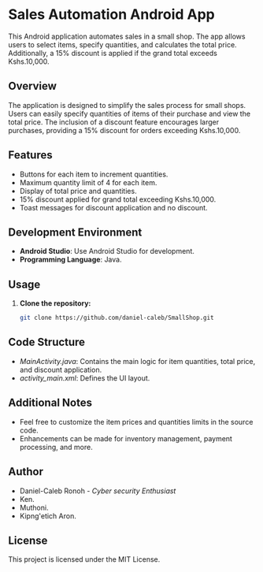 # Sales Automation Android App

This Android application automates sales in a small shop. The app allows users to select items, specify quantities, and calculates the total price. Additionally, a 15% discount is applied if the grand total exceeds Kshs.10,000.

## Overview

The application is designed to simplify the sales process for small shops. Users can easily specify quantities of items of their purchase and view the total price. The inclusion of a discount feature encourages larger purchases, providing a 15% discount for orders exceeding Kshs.10,000.

## Features

- Buttons for each item to increment quantities.
- Maximum quantity limit of 4 for each item.
- Display of total price and quantities.
- 15% discount applied for grand total exceeding Kshs.10,000.
- Toast messages for discount application and no discount.

## Development Environment

- **Android Studio**: Use Android Studio for development.
- **Programming Language**: Java.

## Usage

1. **Clone the repository:**

   ```bash
   git clone https://github.com/daniel-caleb/SmallShop.git

## Code Structure

-  *MainActivity.java*:  Contains the main logic for item quantities, total price, and discount application.
-  *activity_main.xml*:  Defines the UI layout.


## Additional Notes

- Feel free to customize the item prices and quantities limits in the source code.
- Enhancements can be made for inventory management, payment processing, and more.


## Author
- Daniel-Caleb Ronoh - *Cyber security Enthusiast*
- Ken.
- Muthoni.
- Kipng'etich Aron.


## License
This project is licensed under the MIT License.
